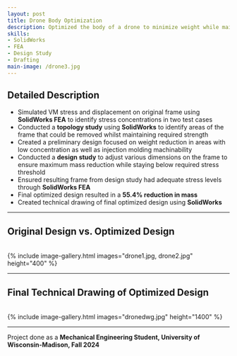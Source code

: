 ```yaml
---
layout: post
title: Drone Body Optimization
description: Optimized the body of a drone to minimize weight while maintaining structural integrity.
skills: 
- SolidWorks
- FEA
- Design Study
- Drafting
main-image: /drone3.jpg
---
```

## Detailed Description
- Simulated VM stress and displacement on original frame using **SolidWorks FEA** to identify stress concentrations in two test cases
- Conducted a **topology study** using **SolidWorks** to identify areas of the frame that could be removed whilst maintaining required strength
- Created a preliminary design focused on weight reduction in areas with low concentration as well as injection molding machinability
- Conducted a **design study** to adjust various dimensions on the frame to ensure maximum mass reduction while staying below required stress threshold
- Ensured resulting frame from design study had adequate stress levels through **SolidWorks FEA**
- Final optimized design resulted in a **55.4% reduction in mass**
- Created technical drawing of final optimized design using **SolidWorks**

---

## Original Design vs. Optimized Design
<br>
{% include image-gallery.html images="drone1.jpg, drone2.jpg" height="400" %}
<br>

---

## Final Technical Drawing of Optimized Design
<br>
{% include image-gallery.html images="dronedwg.jpg" height="1400" %}
<br>

---

Project done as a **Mechanical Engineering Student, University of Wisconsin-Madison, Fall 2024**
